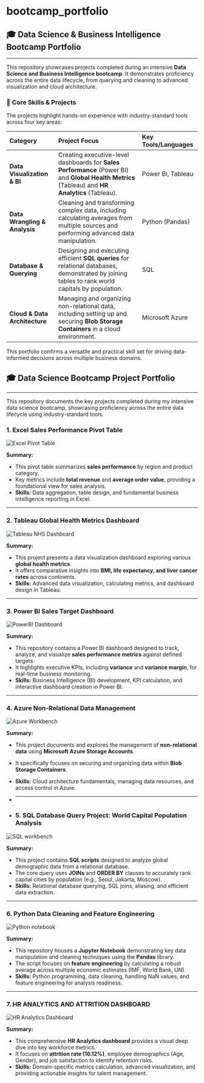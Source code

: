 # bootcamp_portfolio
## 🎓 Data Science & Business Intelligence Bootcamp Portfolio

---

This repository showcases projects completed during an intensive **Data Science and Business Intelligence bootcamp**. It demonstrates proficiency across the entire data lifecycle, from querying and cleaning to advanced visualization and cloud architecture.

### 🔑 Core Skills & Projects

The projects highlight hands-on experience with industry-standard tools across four key areas:

| Category | Project Focus | Key Tools/Languages |
| :--- | :--- | :--- |
| **Data Visualization & BI** | Creating executive-level dashboards for **Sales Performance** (Power BI) and **Global Health Metrics** (Tableau) and **HR Analytics** (Tableau). | Power BI, Tableau |
| **Data Wrangling & Analysis** | Cleaning and transforming complex data, including calculating averages from multiple sources and performing advanced data manipulation. | Python (Pandas) |
| **Database & Querying** | Designing and executing efficient **SQL queries** for relational databases, demonstrated by joining tables to rank world capitals by population. | SQL |
| **Cloud & Data Architecture** | Managing and organizing non-relational data, including setting up and securing **Blob Storage Containers** in a cloud environment. | Microsoft Azure |

This portfolio confirms a versatile and practical skill set for driving data-informed decisions across multiple business domains.



## 🎓 Data Science Bootcamp Project Portfolio

---

This repository documents the key projects completed during my intensive data science bootcamp, showcasing proficiency across the entire data lifecycle using industry-standard tools.

### 1. Excel Sales Performance Pivot Table

![Excel Pivot Table](images/excel_pivot_table.png)

**Summary:**
* This pivot table summarizes **sales performance** by region and product category.
* Key metrics include **total revenue** and **average order value**, providing a foundational view for sales analysis.
* **Skills:** Data aggregation, table design, and fundamental business intelligence reporting in Excel.

---

### 2. Tableau Global Health Metrics Dashboard

![Tableau NHS Dashboard](images/tableau_NHS_dashbored.png)

**Summary:**
* This project presents a data visualization dashboard exploring various **global health metrics**.
* It offers comparative insights into **BMI, life expectancy, and liver cancer rates** across continents.
* **Skills:** Advanced data visualization, calculating metrics, and dashboard design in Tableau.

---

### 3. Power BI Sales Target Dashboard

![PowerBI Dashboard](images/PowerBI_dashbored.png)

**Summary:**
* This repository contains a Power BI dashboard designed to track, analyze, and visualize **sales performance metrics** against defined targets.
* It highlights executive KPIs, including **variance** and **variance margin**, for real-time business monitoring.
* **Skills:** Business Intelligence (BI) development, KPI calculation, and interactive dashboard creation in Power BI.

---

### 4. Azure Non-Relational Data Management

![Azure Workbench](images/Azure_workbench.png)

**Summary:**
* This project documents and explores the management of **non-relational data** using **Microsoft Azure Storage Accounts**.
* It specifically focuses on securing and organizing data within **Blob Storage Containers**.
* **Skills:** Cloud architecture fundamentals, managing data resources, and access control in Azure.

* ---

* ### 5. SQL Database Query Project: World Capital Population Analysis

![SQL workbench](images/SQL_workbench.png)

**Summary:**
* This project contains **SQL scripts** designed to analyze global demographic data from a relational database.
* The core query uses **JOINs** and **ORDER BY** clauses to accurately rank capital cities by population (e.g., Seoul, Jakarta, Moscow).
* **Skills:** Relational database querying, SQL joins, aliasing, and efficient data extraction.

---

### 6. Python Data Cleaning and Feature Engineering

![Python notebook](images/python_notebook.png)

**Summary:**
* This repository houses a **Jupyter Notebook** demonstrating key data manipulation and cleaning techniques using the **Pandas** library.
* The script focuses on **feature engineering** by calculating a robust average across multiple economic estimates (IMF, World Bank, UN).
* **Skills:** Python programming, data cleaning, handling NaN values, and feature engineering for analysis readiness.

---

### 7. HR ANALYTICS AND ATTRITION DASHBOARD

![HR Analytics Dashboard](images/HR_ANALYTICS_DASHBOARD.jpg)

**Summary:**
* This comprehensive **HR Analytics dashboard** provides a visual deep dive into key workforce metrics.
* It focuses on **attrition rate (16.12%)**, employee demographics (Age, Gender), and job satisfaction to identify retention risks.
* **Skills:** Domain-specific metrics calculation, advanced visualization, and providing actionable insights for talent management.
